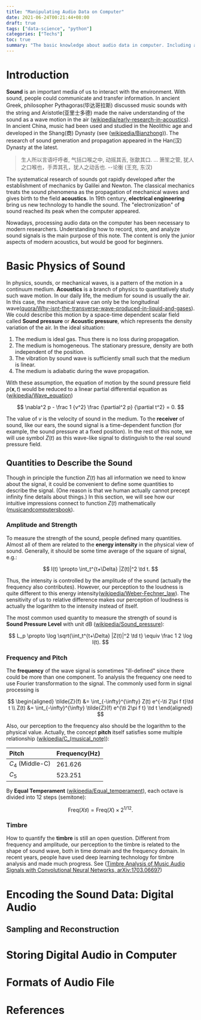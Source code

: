 ```yaml
---
title: "Manipulating Audio Data on Computer"
date: 2021-06-24T00:21:44+08:00
draft: true
tags: ["data-science", "python"]
categories: ["Techs"]
toc: true
summary: "The basic knowledge about audio data in computer. Including audio data representation, main audio file format, and simple audio processing. We will use python to illustrate these technologies. The hardware aspects will not be covered in this essay."
---
```


# Introduction

**Sound** is an important media of us to interact with the environment. With sound, people could communicate and transfer information. In ancient Greek, philosopher Pythagoras(毕达哥拉斯) discussed music sounds with the string and Aristotle(亚里士多德) made the naive understanding of the sound as a wave motion in the air ([wikipedia/early-research-in-acoustics][1]). In ancient China, music had been used and studied in the Neolithic age and developed in the Shang(商) Dynasty (see ([wikipedia/Bianzhong][2])). The research of sound generation and propagation appeared in the Han(汉) Dynasty at the latest.

> 生人所以言语吁呼者, 气括口喉之中, 动摇其舌, 张歙其口. ... 箫笙之管, 犹人之口喉也，手弄其孔，犹人之动舌也. --论衡 (王充, 东汉)

The systematical research of sounds got rapidly developed after the establishment of mechanics by Galilei and Newton. The classical mechanics treats the sound phenomena as the propagation of mechanical waves and gives birth to the field **acoustics**. In 19th century, **electrical engineering** bring us new technology to handle the sound. The "electronization" of sound reached its peak when the computer appeared. 

Nowadays, processing audio data on the computer has been necessary to modern researchers. Understanding how to record, store, and analyze sound signals is the main purpose of this note. The content is only the junior aspects of modern acoustics, but would be good for beginners. 

# Basic Physics of Sound

In physics, sounds, or mechanical waves, is a pattern of the motion in a continuum medium. **Acoustics** is a branch of physics to quantitatively study such wave motion. In our daily life, the medium for sound is usually the air. In this case, the mechanical wave can only be the longitudinal wave([quora/Why-isnt-the-transverse-wave-produced-in-liquid-and-gases][3]). We could describe this motion by a space-time dependent scalar field called **Sound pressure** or **Acoustic pressure**, which represents the density variation of the air. In the ideal situation:
1.  The medium is ideal gas. Thus there is no loss during propagation.
2.  The medium is homogeneous. The stationary pressure, density are both independent of the position.
3.  The vibration by sound wave is sufficiently small such that the medium is linear. 
4.  The medium is adiabatic during the wave propagation.

With these assumption, the equation of motion by the sound pressure field $p(\bm{x}, t)$ would be reduced to a linear partial differential equation as ([wikipedia/Wave_equation][4])

$$
\nabla^2 p - \frac 1 {v^2} \frac {\partial^2 p} {\partial t^2} = 0.
$$

The value of $v$ is the velocity of sound in the medium. To the **receiver** of sound, like our ears, the sound signal is a time-dependent function (for example, the sound pressure at a fixed position). In the rest of this note, we will use symbol $Z(t)$ as this wave-like signal to distinguish to the real sound pressure field. 

## Quantities to Describe the Sound

Though in principle the function $Z(t)$ has all information we need to know about the signal, it could be convenient to define some quantities to describe the signal. (One reason is that we human actually cannot precept infinity fine details about things.) In this section, we will see how our intuitive impressions connect to function $Z(t)$ mathematically ([musicandcomputersbook][5]).

### Amplitude and Strength

To measure the strength of the sound, people defined many quantities. Almost all of them are related to the **energy intensity** in the physical view of sound. Generally, it should be some time average of the square of signal, e.g.:

$$
I(t) \propto \int_t^{t+\Delta} |Z(t)|^2 \td t.
$$

Thus, the intensity is controlled by the amplitude of the sound (actually the frequency also contributes). However, our perception to the loudness is quite different to this energy intensity([wikipedia/Weber-Fechner_law][6]). The sensitivity of us to relative difference makes our perception of loudness is actually the logarithm to the intensity instead of itself. 

The most common used quantity to measure the strength of sound is **Sound Pressure Level** with unit dB ([wikipedia/Sound_pressure][7]):

$$
L_p \propto \log \sqrt{\int_t^{t+\Delta} |Z(t)|^2 \td t} \equiv \frac 1 2 \log I(t).
$$

### Frequency and Pitch

The **frequency** of the wave signal is sometimes "ill-defined" since there could be more than one component. To analysis the frequency one need to use Fourier transformation to the signal. The commonly used form in signal processing is

$$
\begin{aligned}
\tilde{Z}(f) &= \int_{-\infty}^{\infty} Z(t) e^{-\ti 2\pi f t}\td t \\
Z(t) &= \int_{-\infty}^{\infty} \tilde{Z}(f) e^{\ti 2\pi f t} \td t
\end{aligned}
$$

Also, our perception to the frequency also should be the logarithm to the physical value. Actually, the concept **pitch** itself satisfies some multiple relationship ([wikipedia/C_(musical_note)][8]):

|Pitch|Frequency(Hz)|
|:--|:--|
|$C_4$ (Middle-C)|261.626|
|$C_5$|523.251|

By **Equal Temperament** ([wikipedia/Equal_temperament][9]), each octave is divided into $12$ steps (semitone):

$$
\textrm{Freq}(X\sharp) = \textrm{Freq}(X) \times 2^{1/12}.
$$

### Timbre 

How to quantify the **timbre** is still an open question. Different from frequency and amplitude, our perception to the timbre is related to the shape of sound wave, both in time domain and the frequency domain. In recent years, people have used deep learning technology for timbre analysis and made much progress. See ([Timbre Analysis of Music Audio Signals with Convolutional Neural Networks, arXiv:1703.06697][10])

# Encoding the Sound Data: Digital Audio

## Sampling and Reconstruction

# Storing Digital Audio in Computer

# Formats of Audio File

# References

[1]: https://en.wikipedia.org/wiki/Acoustics#Early_research_in_acoustics
[2]: https://en.wikipedia.org/wiki/Bianzhong
[3]: https://www.quora.com/Why-isnt-the-transverse-wave-produced-in-liquid-and-gases
[4]: https://en.wikipedia.org/wiki/Wave_equation
[5]: http://musicandcomputersbook.com/
[6]: https://en.wikipedia.org/wiki/Weber%E2%80%93Fechner_law
[7]: https://en.wikipedia.org/wiki/Sound_pressure
[8]: https://en.wikipedia.org/wiki/C_(musical_note)
[9]: https://en.wikipedia.org/wiki/Equal_temperament
[10]: https://arxiv.org/abs/1703.06697